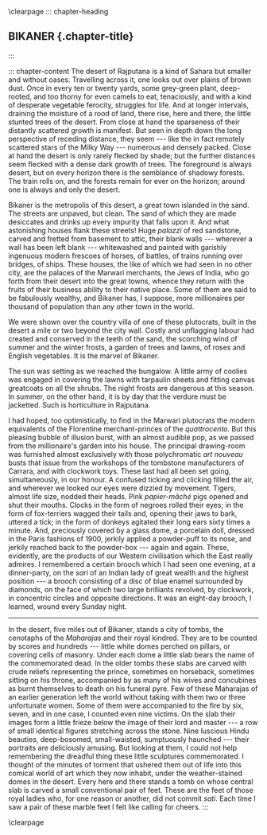 \clearpage
::: chapter-heading
## BIKANER {.chapter-title}
:::

::: chapter-content
The desert of Rajputana is a kind of Sahara but smaller and without
oases. Travelling across it, one looks out over plains of brown dust.
Once in every ten or twenty yards, some grey-green plant, deep-rooted,
and too thorny for even camels to eat, tenaciously, and with a kind of
desperate vegetable ferocity, struggles for life. And at longer
intervals, draining the moisture of a rood of land, there rise, here and
there, the little stunted trees of the desert. From close at hand the
sparseness of their distantly scattered growth is manifest. But seen in
depth down the long perspective of receding distance, they seem --- like
the in fact remotely scattered stars of the Milky Way --- numerous and
densely packed. Close at hand the desert is only rarely flecked by
shade; but the further distances seem flecked with a dense dark growth
of trees. The foreground is always desert, but on every horizon there is
the semblance of shadowy forests. The train rolls on, and the forests
remain for ever on the horizon; around one is always and only the
desert.

Bikaner is the metropolis of this desert, a great town islanded in the
sand. The streets are unpaved, but clean. The sand of which they are
made desiccates and drinks up every impurity that falls upon it. And
what astonishing houses flank these streets! Huge *palazzi* of red
sandstone, carved and fretted from basement to attic, their blank
walls --- wherever a wall has been left blank --- whitewashed and painted
with garishly ingenuous modern frescoes of horses, of battles, of trains
running over bridges, of ships. These houses, the like of which we had
seen in no other city, are the palaces of the Marwari merchants, the
Jews of India, who go forth from their desert into the great towns,
whence they return with the fruits of their business ability to their
native place. Some of them are said to be fabulously wealthy, and
Bikaner has, I suppose, more millionaires per thousand of population
than any other town in the world.

We were shown over the country villa of one of these plutocrats, built
in the desert a mile or two beyond the city wall. Costly and unflagging
labour had created and conserved in the teeth of the sand, the scorching
wind of summer and the winter frosts, a garden of trees and lawns, of
roses and English vegetables. It is the marvel of Bikaner.

The sun was setting as we reached the bungalow. A little army of coolies
was engaged in covering the lawns with tarpaulin sheets and fitting
canvas greatcoats on all the shrubs. The night frosts are dangerous at
this season. In summer, on the other hand, it is by day that the verdure
must be jacketted. Such is horticulture in Rajputana.

I had hoped, too optimistically, to find in the Marwari plutocrats the
modern equivalents of the Florentine merchant-princes of the
*quattrocento*. But this pleasing bubble of illusion burst, with an
almost audible pop, as we passed from the millionaire's garden into his
house. The principal drawing-room was furnished almost exclusively with
those polychromatic *art nouveau* busts that issue from the workshops of
the tombstone manufacturers of Carrara, and with clockwork toys. These
last had all been set going, simultaneously, in our honour. A confused
ticking and clicking filled the air, and wherever we looked our eyes
were dizzied by movement. Tigers, almost life size, nodded their heads.
Pink *papier-mâché* pigs opened and shut their mouths. Clocks in the
form of negroes rolled their eyes; in the form of fox-terriers wagged
their tails and, opening their jaws to bark, uttered a tick; in the form
of donkeys agitated their long ears sixty times a minute. And,
preciously covered by a glass dome, a porcelain doll, dressed in the
Paris fashions of 1900, jerkily applied a powder-puff to its nose, and
jerkily reached back to the powder-box --- again and again. These,
evidently, are the products of our Western civilisation which the East
really admires. I remembered a certain brooch which I had seen one
evening, at a dinner-party, on the _sari_ of an Indian lady of great
wealth and the highest position --- a brooch consisting of a disc of blue
enamel surrounded by diamonds, on the face of which two large brilliants
revolved, by clockwork, in concentric circles and opposite directions.
It was an eight-day brooch, I learned, wound every Sunday night.

***

In the desert, five miles out of Bikaner, stands a city of tombs, the
cenotaphs of the _Maharajas_ and their royal kindred. They are to be
counted by scores and hundreds --- little white domes perched on pillars,
or covering cells of masonry. Under each dome a little slab bears the
name of the commemorated dead. In the older tombs these slabs are carved
with crude reliefs representing the prince, sometimes on horseback,
sometimes sitting on his throne, accompanied by as many of his wives
and concubines as burnt themselves to death on his funeral pyre. Few of
these Maharajas of an earlier generation left the world without taking
with them two or three unfortunate women. Some of them were accompanied
to the fire by six, seven, and in one case, I counted even nine victims.
On the slab their images form a little frieze below the image of their
lord and master --- a row of small identical figures stretching across the
stone. Nine luscious Hindu beauties, deep-bosomed, small-waisted,
sumptuously haunched --- their portraits are deliciously amusing. But
looking at them, I could not help remembering the dreadful thing these
little sculptures commemorated. I thought of the minutes of torment that
ushered them out of life into this comical world of art which they now
inhabit, under the weather-stained domes in the desert. Every here and
there stands a tomb on whose central slab is carved a small conventional
pair of feet. These are the feet of those royal ladies who, for one
reason or another, did not commit *sati*. Each time I saw a pair of
these marble feet I felt like calling for cheers.
:::


\clearpage
